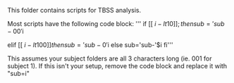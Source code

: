 This folder contains scripts for TBSS analysis.

Most scripts have the following code block: 
''' if [[ $i -lt 10 ]];
then
        sub='sub-00'$i

elif [[ $i -lt 100 ]]
then
        sub='sub-0'$i
else
        sub='sub-'$i
fi'''
    
This assumes your subject folders are all 3 characters long (ie. 001 for subject 1).  If this isn't your setup, remove the code block and replace it with "sub=i"
        
      

